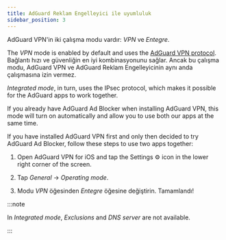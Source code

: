 ```yaml
---
title: AdGuard Reklam Engelleyici ile uyumluluk
sidebar_position: 3
---
```


AdGuard VPN'in iki çalışma modu vardır: *VPN* ve *Entegre*.

The *VPN* mode is enabled by default and uses the [AdGuard VPN protocol](/general/adguard-vpn-protocol). Bağlantı hızı ve güvenliğin en iyi kombinasyonunu sağlar. Ancak bu çalışma modu, AdGuard VPN ve AdGuard Reklam Engelleyicinin aynı anda çalışmasına izin vermez.

*Integrated mode*, in turn, uses the IPsec protocol, which makes it possible for the AdGuard apps to work together.

If you already have AdGuard Ad Blocker when installing AdGuard VPN, this mode will turn on automatically and allow you to use both our apps at the same time.

If you have installed AdGuard VPN first and only then decided to try AdGuard Ad Blocker, follow these steps to use two apps together:

1. Open AdGuard VPN for iOS and tap the Settings ⚙ icon in the lower right corner of the screen.

2. Tap *General* → *Operating mode*.

3. Modu *VPN* öğesinden *Entegre* öğesine değiştirin. Tamamlandı!

:::note

In *Integrated mode*, *Exclusions* and *DNS server* are not available.

:::
